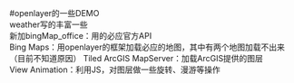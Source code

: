 ﻿#openlayer的一些DEMO  
weather写的丰富一些  
新加bingMap_office：用的必应官方API  
Bing Maps：用openlayer的框架加载必应的地图，其中有两个地图加载不出来（目前不知道原因） 
Tiled ArcGIS MapServer：加载ArcGIS提供的图层  
View Animation：利用JS，对图层做一些旋转、漫游等操作

